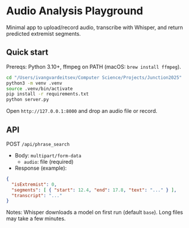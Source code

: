 # Audio Analysis Playground

Minimal app to upload/record audio, transcribe with Whisper, and return predicted extremist segments.

## Quick start

Prereqs: Python 3.10+, ffmpeg on PATH (macOS: `brew install ffmpeg`).

```bash
cd "/Users/ivangvardeitsev/Computer Science/Projects/Junction2025"
python3 -m venv .venv
source .venv/bin/activate
pip install -r requirements.txt
python server.py
```

Open `http://127.0.0.1:8000` and drop an audio file or record.

## API

POST `/api/phrase_search`
- Body: `multipart/form-data`
  - `audio`: file (required)
- Response (example):

```json
{
  "isExtremist": 0,
  "segments": [ { "start": 12.4, "end": 17.8, "text": "..." } ],
  "transcript": "..."
}
```

Notes: Whisper downloads a model on first run (default `base`). Long files may take a few minutes.
